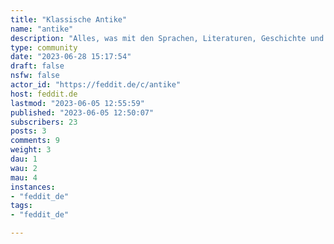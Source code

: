 ```yaml
---
title: "Klassische Antike" 
name: "antike"
description: "Alles, was mit den Sprachen, Literaturen, Geschichte und Artefakten der alten Griechen und Römer zu tun hat.Das community icon ist [hier](https://commons.wikimedia.org/wiki/File:Euripides,_archetype_350-325_BC,_Plaster_cast,_Hostinn%C3%A9,_188470.jpg)."
type: community
date: "2023-06-28 15:17:54"
draft: false
nsfw: false
actor_id: "https://feddit.de/c/antike"
host: feddit.de
lastmod: "2023-06-05 12:55:59"
published: "2023-06-05 12:50:07"
subscribers: 23
posts: 3
comments: 9
weight: 3
dau: 1
wau: 2
mau: 4
instances:
- "feddit_de"
tags: 
- "feddit_de"

---
```

